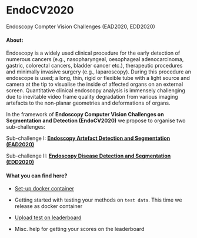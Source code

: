 # EndoCV2020
Endoscopy Compter Vision Challenges (EAD2020, EDD2020)

#### About:
Endoscopy is a widely used clinical procedure for the early detection of numerous cancers (e.g., nasopharyngeal, oesophageal adenocarcinoma, gastric, colorectal cancers, bladder cancer etc.), therapeutic procedures and minimally invasive surgery (e.g., laparoscopy). During this procedure an endoscope is used; a long, thin, rigid or flexible tube with a light source and camera at the tip to visualise the inside of affected organs on an external screen. Quantitative clinical endoscopy analysis is immensely challenging due to inevitable video frame quality degradation from various imaging artefacts to the non-planar geometries and deformations of organs.

In the framework of **Endoscopy Computer Vision Challenges on Segmentation and Detection (EndoCV2020)** we propose to organise two sub-challenges:

Sub-challenge I:  **[Endoscopy Artefact Detection and Segmentation (EAD2020)](https://ead2020.grand-challenge.org)**

Sub-challenge II: **[Endoscopy Disease Detection and Segmentation (EDD2020)](https://edd2020.grand-challenge.org)**

#### What you can find here?

- [Set-up docker container](https://github.com/sharibox/tutorial/blob/master/docker_essentials.md)

- Getting started with testing your methods on ``test data``. This time we release as docker container

- [Upload test on leaderboard](https://github.com/sharibox/EndoCV2020/wiki) 

- Misc. help for getting your scores on the leaderboard
